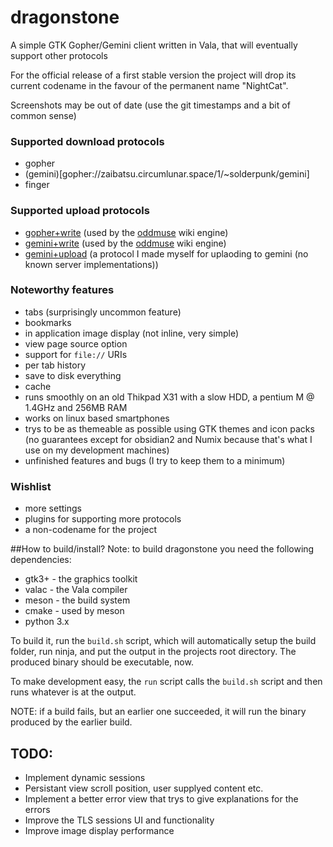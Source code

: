 # dragonstone

A simple GTK Gopher/Gemini client written in Vala, that will eventually support other protocols

For the official release of a first stable version the project will drop its current codename in the favour of the permanent name "NightCat".

Screenshots may be out of date (use the git timestamps and a bit of common sense)

### Supported download protocols
- gopher
- (gemini)[gopher://zaibatsu.circumlunar.space/1/~solderpunk/gemini]
- finger

### Supported upload protocols
- [gopher+write](https://alexschroeder.ch/wiki/2017-12-30_Gopher_Wiki) (used by the [oddmuse](https://oddmuse.org/) wiki engine)
- [gemini+write](https://alexschroeder.ch/wiki/2020-06-04_Gemini_Upload) (used by the [oddmuse](https://oddmuse.org/) wiki engine)
- [gemini+upload](https://alexschroeder.ch/wiki/Baschdels_spin_on_Gemini_uploading) (a protocol I made myself for uplaoding to gemini (no known server implementations))

### Noteworthy features
- tabs (surprisingly uncommon feature)
- bookmarks
- in application image display (not inline, very simple)
- view page source option
- support for `file://` URIs
- per tab history
- save to disk everything
- cache
- runs smoothly on an old Thikpad X31 with a slow HDD, a pentium M @ 1.4GHz and 256MB RAM
- works on linux based smartphones
- trys to be as themeable as possible using GTK themes and icon packs (no guarantees except for obsidian2 and Numix because that's what I use on my development machines)
- unfinished features and bugs (I try to keep them to a minimum)

### Wishlist
- more settings
- plugins for supporting more protocols
- a non-codename for the project

##How to build/install?
Note: to build dragonstone you need the following dependencies:
- gtk3+ - the graphics toolkit
- valac - the Vala compiler
- meson - the build system
- cmake - used by meson
- python 3.x

To build it, run the `build.sh` script, which will automatically setup
the build folder, run ninja, and put the output in the projects root
directory. The produced binary should be executable, now.

To make development easy, the `run` script calls the `build.sh` script
and then runs whatever is at the output.

NOTE: if a build fails, but an earlier one succeeded, it will run the
binary produced by the earlier build.

## TODO:
- Implement dynamic sessions
- Persistant view scroll position, user supplyed content etc.
- Implement a better error view that trys to give explanations for the errors
- Improve the TLS sessions UI and functionality
- Improve image display performance

